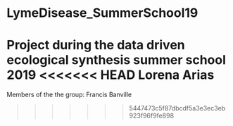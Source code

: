 # LymeDisease_SummerSchool19
Project during the data driven ecological synthesis summer school 2019
<<<<<<< HEAD
Lorena Arias
=======

Members of the the group:
Francis Banville
>>>>>>> 5447473c5f87dbcdf5a3e3ec3eb923f96f9fe898
